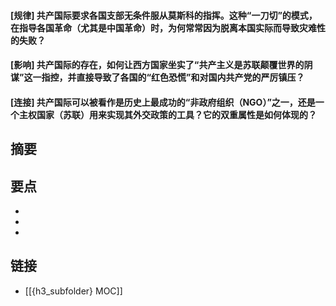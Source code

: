 #### [规律] 共产国际要求各国支部无条件服从莫斯科的指挥。这种“一刀切”的模式，在指导各国革命（尤其是中国革命）时，为何常常因为脱离本国实际而导致灾难性的失败？


#### [影响] 共产国际的存在，如何让西方国家坐实了“共产主义是苏联颠覆世界的阴谋”这一指控，并直接导致了各国的“红色恐慌”和对国内共产党的严厉镇压？


#### [连接] 共产国际可以被看作是历史上最成功的“非政府组织（NGO）”之一，还是一个主权国家（苏联）用来实现其外交政策的工具？它的双重属性是如何体现的？


## 摘要


## 要点

- 
- 
- 

## 链接

- [[{h3_subfolder} MOC]]
